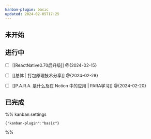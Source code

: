 ```yaml
---
kanban-plugin: basic
updated: 2024-02-05T17:25
---
```


## 未开始



## 进行中

- [ ] [[ReactNative0.70后升级]] @{2024-02-15}
- [ ] [[总体 | 打包原理技术分享]] @{2024-02-28}
- [ ] [[P.A.R.A. 是什么及在 Notion 中的应用 | PARA学习]] @{2024-02-20}


## 已完成





%% kanban:settings
```
{"kanban-plugin":"basic"}
```
%%